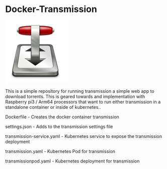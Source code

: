 # Docker-Transmission
![Alt text](transmission-logo.jpg?raw=true "Pi")

This is a simple repository for running transmission a simple web app to download torrents.  This is geared towards and implementation with Raspberry pi3 / Arm64 processors that want to run either transmission in a standalone container or inside of kubernetes.. 

Dockerfile - Creates the docker container transmission 

settings.json - Adds to the transmission settings file

transmission-service.yaml - Kubernetes service to expose the transmission deployment

transmission.yaml - Kubernetes Pod for transmission 

transmissionpod.yaml - Kubernetes deployment for transmission
